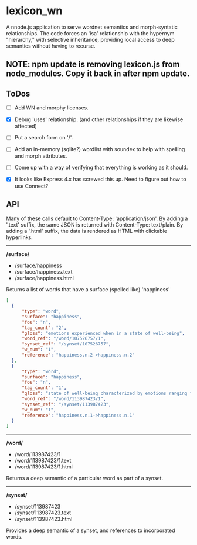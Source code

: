 # lexicon_wn
 A nnode.js application to serve wordnet semantics and morph-syntatic relationships.
 The code forces an 'isa' relationship with the hypernym "hierarchy," with selective inheritance, providing local access to deep semantics without having to recurse.

## NOTE: npm update is removing lexicon.js from node_modules. Copy it back in after npm update.

## ToDos

- [ ] Add WN and morphy licenses.

- [x] Debug 'uses' relationship. (and other relationships if they are likewise affected)

- [ ] Put a search form on '/'.

- [ ] Add an in-memory (sqlite?) wordlist with soundex to help with spelling and morph attributes.

- [ ] Come up with a way of verifying that everything is working as it should.

- [x] It looks like Express 4.x has screwed this up. Need to figure out how to use Connect?


## API

Many of these calls default to Content-Type: 'application/json'.
By adding a '.text' suffix, the same JSON is returned with Content-Type: text/plain.
By adding a '.html' suffix, the data is rendered as HTML with clickable hyperlinks.

-----
**/surface/**
* /surface/happiness
* /surface/happiness.text
* /surface/happiness.html

Returns a list of words that have a surface (spelled like) 'happiness'

```json
[
  {
	  "type": "word",
	  "surface": "happiness",
	  "fos": "n",
	  "tag_count": "2",
	  "gloss": "emotions experienced when in a state of well-being",
	  "word_ref": "/word/107526757/1",
	  "synset_ref": "/synset/107526757",
	  "w_num": "1",
	  "reference": "happiness.n.2->happiness.n.2"
  },
  {
	  "type": "word",
	  "surface": "happiness",
	  "fos": "n",
	  "tag_count": "1",
	  "gloss": "state of well-being characterized by emotions ranging from contentment to intense joy",
	  "word_ref": "/word/113987423/1",
	  "synset_ref": "/synset/113987423",
	  "w_num": "1",
	  "reference": "happiness.n.1->happiness.n.1"
  }
]
```
 

-----
**/word/**
* /word/113987423/1
* /word/113987423/1.text
* /word/113987423/1.html

Returns a deep semantic of a particular word as part of a synset.

-----
**/synset/**
* /synset/113987423
* /synset/113987423.text
* /synset/113987423.html

Provides a deep semantic of a synset, and references to incorporated words.


